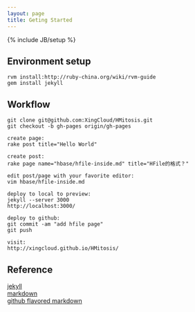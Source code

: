 ```yaml
---
layout: page
title: Geting Started
---
```

{% include JB/setup %}


## Environment setup
    rvm install:http://ruby-china.org/wiki/rvm-guide
    gem install jekyll    

## Workflow
    git clone git@github.com:XingCloud/HMitosis.git
    git checkout -b gh-pages origin/gh-pages
    
    create page:
    rake post title="Hello World"

    create post:
    rake page name="hbase/hfile-inside.md" title="HFile的格式？"
    
    edit post/page with your favorite editor:
    vim hbase/hfile-inside.md

    deploy to local to preview:
    jekyll --server 3000
    http://localhost:3000/

    deploy to github:
    git commit -am "add hfile page"
    git push

    visit:
    http://xingcloud.github.io/HMitosis/

## Reference
  [jekyll](https://github.com/mojombo/jekyll)    
  [markdown](http://daringfireball.net/projects/markdown/)    
  [github flavored markdown](http://github.github.com/github-flavored-markdown/)    

